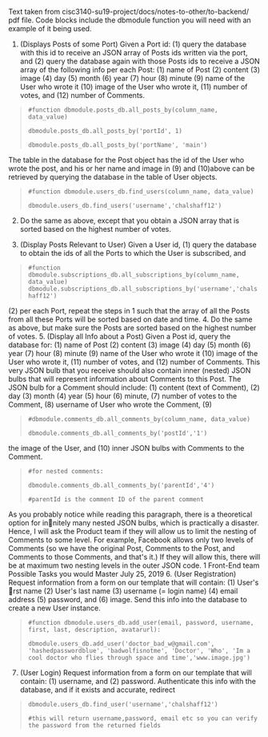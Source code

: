 Text taken from cisc3140-su19-project/docs/notes-to-other/to-backend/ pdf file.
Code blocks include the dbmodule function you will need with an example of it being used.

1. (Displays Posts of some Port) Given a Port id: (1) query the database with this id to receive an JSON array of Posts ids written via the port, and (2) query the database again with those Posts ids to receive a JSON array of the following info per each Post:
(1) name of Post (2) content (3) image (4) day (5) month (6) year (7) hour (8) minute (9) name of the User who wrote it (10) image of the User who wrote it, (11) number of votes, and (12) number of Comments. 
>`#function dbmodule.posts_db.all_posts_by(column_name, data_value)`
>
> `dbmodule.posts_db.all_posts_by('portId', 1)`
>
> `dbmodule.posts_db.all_posts_by('portName', 'main')`

The table in the database for the Post object has the id of the User who wrote the post, and his or her name and image in (9) and (10)above can be retrieved by querying the database in the table of User objects. 
>`#function dbmodule.users_db.find_users(column_name, data_value)`
>
>`dbmodule.users_db.find_users('username','chalshaff12')`
2. Do the same as above, except that you obtain a JSON array that is sorted based on the
highest number of votes.

3. (Display Posts Relevant to User) Given a User id, (1) query the database to obtain
the ids of all the Ports to which the User is subscribed, and 
>`#function dbmodule.subscriptions_db.all_subscriptions_by(column_name, data_value)`
>`dbmodule.subscriptions_db.all_subscriptions_by('username','chalshaff12')`

(2) per each Port, repeat
the steps in 1 such that the array of all the Posts from all these Ports will be sorted
based on date and time.
4. Do the same as above, but make sure the Posts are sorted based on the highest number
of votes.
5. (Display all Info about a Post) Given a Post id, query the database for: (1) name of
Post (2) content (3) image (4) day (5) month (6) year (7) hour (8) minute (9) name of
the User who wrote it (10) image of the User who wrote it, (11) number of votes, and
(12) number of Comments. This very JSON bulb that you receive should also contain
inner (nested) JSON bulbs that will represent information about Comments to this Post.
The JSON bulb for a Comment should include: (1) content (text of Comment), (2) day (3)
month (4) year (5) hour (6) minute, (7) number of votes to the Comment, (8) username
of User who wrote the Comment, (9) 
>`#dbmodule.comments_db.all_comments_by(column_name, data_value)`
>
>`dbmodule.comments_db.all_comments_by('postId','1')`

the image of the User, and (10) inner JSON bulbs
with Comments to the Comment.
>`#for nested comments:`
>
>`dbmodule.comments_db.all_comments_by('parentId','4')` 
>
>`#parentId is the comment ID of the parent comment`

As you probably notice while reading this paragraph,
there is a theoretical option for innitely many nested JSON bulbs, which is practically
a disaster. Hence, I will ask the Product team if they will allow us to limit the nesting
of Comments to some level. For example, Facebook allows only two levels of Comments
(so we have the original Post, Comments to the Post, and Comments to those Comments,
and that's it.) If they will allow this, there will be at maximum two nesting levels in
the outer JSON code.
1
Front-End team Possible Tasks you would Master July 25, 2019
6. (User Registration) Request information from a form on our template that will contain:
(1) User's rst name (2) User's last name (3) username (= login name) (4) email
address (5) password, and (6) image. Send this info into the database to create a new
User instance.
>`#function dbmodule.users_db.add_user(email, password, username, first, last, description, avatarurl):`
>
>`dbmodule.users_db.add_user('doctor_bad_w@gmail.com', 'hashedpasswordblue', 'badwolfisnotme', 'Doctor', 'Who', 'Im a cool doctor who flies through space and time','www.image.jpg')`

7. (User Login) Request information from a form on our template that will contain: (1)
username, and (2) password. Authenticate this info with the database, and if it exists
and accurate, redirect
>`dbmodule.users_db.find_user('username','chalshaff12')`
>
>`#this will return username,password, email etc so you can verify the password from the returned fields`